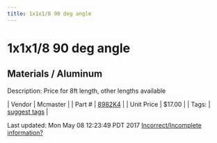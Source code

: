 ```yaml
---
title: 1x1x1/8 90 deg angle
---
```


# 1x1x1/8 90 deg angle
## Materials / Aluminum
Description: 	Price for 8ft length, other lengths available 

| Vendor | Mcmaster | 
| Part # | [8982K4](https://www.mcmaster.com/#8982K4) | 
| Unit Price | $17.00 | 
| Tags: | [suggest tags](https://docs.google.com/forms/d/e/1FAIpQLSeWyY8v3RgOty-MyWmh9U0iivNYN_molChYyS-0U-o-kOAv_g/viewform) | 

Last updated: Mon May 08 12:23:49 PDT 2017
 [Incorrect/Incomplete information?](https://docs.google.com/forms/d/e/1FAIpQLSeWyY8v3RgOty-MyWmh9U0iivNYN_molChYyS-0U-o-kOAv_g/viewform)